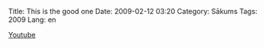 Title: This is the good one
Date: 2009-02-12 03:20
Category: Sākums
Tags: 2009
Lang: en

[Youtube](https://www.youtube.com/watch?v=EhqZ0RU95d4)
